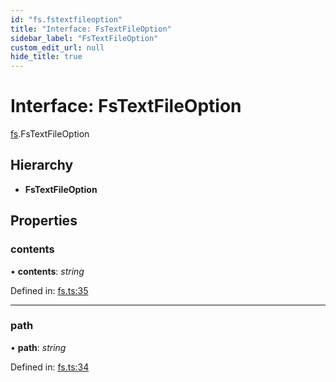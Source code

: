 ```yaml
---
id: "fs.fstextfileoption"
title: "Interface: FsTextFileOption"
sidebar_label: "FsTextFileOption"
custom_edit_url: null
hide_title: true
---
```


# Interface: FsTextFileOption

[fs](../modules/fs.md).FsTextFileOption

## Hierarchy

* **FsTextFileOption**

## Properties

### contents

• **contents**: *string*

Defined in: [fs.ts:35](https://github.com/tauri-apps/tauri/blob/237b49b/cli/tauri.js/api-src/fs.ts#L35)

___

### path

• **path**: *string*

Defined in: [fs.ts:34](https://github.com/tauri-apps/tauri/blob/237b49b/cli/tauri.js/api-src/fs.ts#L34)
